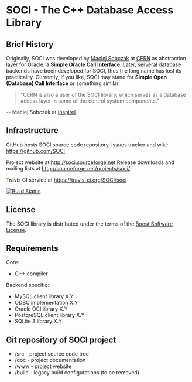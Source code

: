 SOCI - The C++ Database Access Library
======================================

Brief History
-------------
Originally, SOCI was developed by [Maciej Sobczak](http://www.msobczak.com/)
at [CERN](http://www.cern.ch/) as abstraction layer for Oracle,
a **Simple Oracle Call Interface**.
Later, serveral database backends have been developed for SOCI,
thus the long name has lost its practicality.
Currently, if you like, SOCI may stand for **Simple Open (Database) Call Interface**
or something similar.

> "CERN is also a user of the SOCI library, which serves as a database access
> layer in some of the control system components."

-- Maciej Sobczak at [Inspirel](http://www.inspirel.com/users.html)

Infrastructure
--------------

GitHub hosts SOCI source code repository,
issues tracker and wiki: https://github.com/SOCI

Project website at http://soci.sourceforge.net
Release downloads and mailing lists at 
http://sourceforge.net/projects/soci/

Travis CI service at https://travis-ci.org/SOCI/soci

[![Build Status](https://api.travis-ci.org/SOCI/soci.png)](https://travis-ci.org/SOCI/soci)

License
-------

The SOCI library is distributed under the terms of the [Boost Software License](http://www.boost.org/LICENSE_1_0.txt).

Requirements
------------

Core:
* C++ compiler

Backend specific:
* MySQL client library X.Y
* ODBC implementation X.Y
* Oracle OCI library X.Y
* PostgreSQL client library X.Y
* SQLite 3 library X.Y

Git repository of SOCI project
------------------------------

* /src - project source code tree
* /doc - project documentation
* /www - project website
* /build - legacy build configurations (to be removed)
